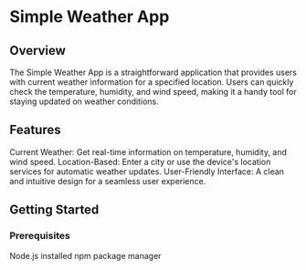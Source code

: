 <!-- 


The Simple Weather App is a straightforward application that provides users with current weather information for a specified location. Users can quickly check the temperature, humidity, and wind speed, making it a handy tool for staying updated on weather conditions. -->

# Simple Weather App
## Overview
The Simple Weather App is a straightforward application that provides users with current weather information for a specified location. Users can quickly check the temperature, humidity, and wind speed, making it a handy tool for staying updated on weather conditions.

## Features
 Current Weather: Get real-time information on temperature, humidity, and wind speed.
Location-Based: Enter a city or use the device's location services for automatic weather updates.
User-Friendly Interface: A clean and intuitive design for a seamless user experience.
<!-- Responsive Design: Works well on both desktop and mobile devices. -->
## Getting Started
### Prerequisites
Node.js installed
npm package manager
